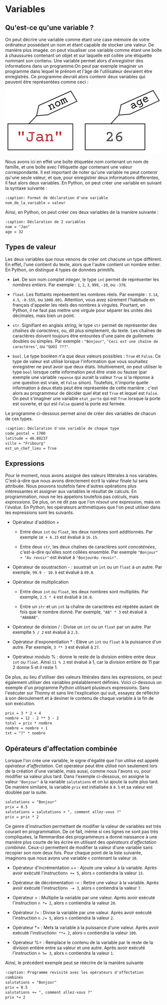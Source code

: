 <!-- Copyright 2024 Maxime Jan <maxime.jan@edufr.ch> -->
<!-- SPDX-License-Identifier: CC-BY-NC-SA-4.0 -->

# Variables

## Qu'est-ce qu'une variable ?

On peut décrire une variable comme étant une case mémoire de votre ordinateur possédant un nom et étant capable de stocker une valeur. De manière plus imagée. on peut visualiser une variable comme étant une boîte à chaussures contenant un objet et sur laquelle est collée une étiquette nommant son contenu. Une variable permet alors d'*enregistrer* des informations dans un programme.On peut par exemple imaginer un programme dans lequel le prénom et l'âge de l'utilisateur devraient être enregistrés. Ce programme devrait alors contenir deux variables qui peuvent être représentées comme ceci :


![image](images/var.png)


Nous avons ici en effet une boîte étiquetée *nom* contenant un nom de famille, et une boîte avec l'étiquette *age* contenant une valeur correspondante. Il est important de noter qu'une variable ne peut contenir qu'une seule valeur, et que, pour enregistrer deux informations différentes, il faut alors deux variables. En Python, on peut créer une variable en suivant la syntaxe suivante :

```{code-block} python
:caption: Format de déclaration d'une variable
nom_de_la_variable = valeur
```

Ainsi, en Python, on peut créer ces deux variables de la manière suivante :

```{code-block} python
:caption: Déclaration de 2 variables
nom = "Jan"
age = 32
```

## Types de valeur

Les deux variables que nous venons de créer ont chacune un type différent. En effet, l'une contient du texte, alors que l'autre contient un nombre entier. En Python, on distingue 4 types de données primitifs.

-   **`int`**. De son nom complet *integer*, le type `int` permet de représenter les *nombres entiers*. Par exemple : `1`, `2`, `3`, `999`, `-10`, ou `-376`.

-   `float`. Les flottants représentent les nombres réels. Par exemple : `3.14`, `4.5`, `-8.555`, ou `1000.001`. Attention, vous avez sûrement l'habitude en français d'appeler les réels des nombres à virgules. Pourtant, en Python, il ne faut pas mettre une virgule pour séparer les unités des décimales, mais bien un point.

-   `str`. Signifiant en anglais *string*, le type `str` permet de représenter des *chaînes de caractères*, ou, dit plus simplement, du texte. Les chaînes de caractères doivent toujours être entourées d'une paire de guillemets doubles ou simples. Par exemple : `"Bonjour"`, `’Ceci est une chaîne de caractères’`, ou `"QUOI ???"`.

-   `bool`. Le type booléen n'a que deux valeurs possibles : `True` et `False`. Ce type de valeur est utilisé lorsque l'information que vous souhaitez enregistrer ne peut avoir que deux états. Intuitivement, on peut utiliser le type `bool` lorsque cette information peut être vraie ou fausse (par exemple une variable `reponse` qui aurait la valeur `True` si la réponse à une question est vraie, et `False` sinon). Toutefois, n'importe quelle information à deux états peut être représentée de cette manière : c'est alors au programmeur de décider quel état est `True` et lequel est `False`. On peut s'imaginer une variable `etat_porte` qui est `True` lorsque la porte est ouverte, et qui est `False` quand la porte est fermée.


Le programme ci-dessous permet ainsi de créer des variables de chacun de ces types.

```{code-block} python
:caption: Déclaration d'une variable de chaque type
code_postal = 1700
latitude = 46.80237
ville = "Fribourg"
est_un_chef_lieu = True
```

## Expressions

Pour le moment, nous avons assigné des valeurs littérales à nos variables. C'est-à-dire que nous avons directement écrit la valeur finale lui sera attribuée. Nous pouvons toutefois faire d'autres opérations plus intéressantes et assigner aux variables le résultat de calculs. En programmation, nous ne les appelons toutefois pas *calculs*, mais *expressions*. De plus, on ne dit pas que l'on *résout* une expression, mais on l'*évalue*. En Python, les opérateurs arithmétiques que l'on peut utiliser dans les expressions sont les suivants.

-   Opérateur d'addition +

    -   Entre deux `int` ou `float`, les deux nombres sont additionnés. Par exemple `10 + 6.15` est évalué à `16.15`.

    -   Entre deux `str`, les deux chaînes de caractères sont *concaténées*, c'est-à-dire qu'elles sont collées ensemble. Par exemple `"Bonjour" + "Au revoir"` est évalué à `"BonjourAu revoir"`.

-   Opérateur de soustraction - : soustrait un `int` ou un `float` à un autre. Par exemple, `99.9 - 10.9` est évalué à `89.0`.

-   Opérateur de multiplication

    -   Entre deux `int` ou `float`, les deux nombres sont multipliés. Par exemple, `2.5 * 4` est évalué à `10.0`.

    -   Entre un `str` et un `int` la chaîne de caractères est répétée autant de fois que le nombre donné. Par exemple, `"AB" * 3` est évalué à `"ABABAB"`.

-   Opérateur de division / : Divise un `int` ou un `float` par un autre. Par exemplte `5 / 2` est évalué à `2.5`.

-   Opérateur d'exponentiation * : Elève un `int` ou `float` à la puissance d'un autre. Par exemple, `3 ** 3` est évalué à `27`.

-   Opérateur modulo % : donne le reste de la division entière entre deux `int` ou `float`. Ainsi `11 % 2` est évalué à 1, car la division entière de 11 par 2 donne 5 et il reste 1.

De plus, au lieu d'utiliser des valeurs littérales dans les expressions, on peut également utiliser des variables préalablement définies. Voici ci-dessous un exemple d'un programme Python utilisant plusieurs expressions. Sans l'exécuter sur Thonny et sans lire l'explication qui suit, essayez de réfléchir à son déroulement et à deviner le contenu de chaque variable à la fin de son exécution.

```{code-block} python
prix = 3 * 2 + 4
nombre = 12 - 2 ** 3 - 2
total = prix * nombre
nombre = nombre + 1
txt = "?" * nombre
```

## Opérateurs d'affectation combinée

Lorsque l'on crée une variable, le signe d'égalité que l'on utilise est appelé *opérateur d'affectation*. Cet opérateur peut être utilisé non seulement lors de la création d'une variable, mais aussi, comme nous l'avons vu, pour modifier sa valeur plus tard. Dans l'exemple ci-dessous, on assigne la valeur `"Bonjour"` à la variable `salutations` et on lui ajoute la suite plus tard. De manière similaire, la variable `prix` est initialisée à `8.5` et sa valeur est doublée par la suite.

```{code-block} python
salutations = "Bonjour"
prix = 8.5
salutations = salutations + ", comment allez-vous ?"
prix = prix * 2
```

Ce genre d'instruction permettant de modifier la valeur de variables est très courant en programmation. De ce fait, même si ces lignes ne sont pas très compliquées, la flemmardise des programmeurs a donné naissance à une manière plus courte de les écrire en utilisant des *opérateurs d'affectation combinée*. Ceux-ci permettent de modifier la valeur d'une variable sans recopier son nom deux fois. Pour chaque point de la liste suivante, imaginons que nous avons une variable `n` contenant la valeur `10`.

-   Opérateur d'incrémentation += : Ajoute une valeur à la variable. Après avoir exécuté l'instruction`n += 5`, alors `n` contiendra la valeur `15`.

-   Opérateur de décrémentation -= : Retire une valeur à la variable. Après avoir exécuté l'instruction`n -= 3`, alors `n` contiendra la valeur `7`.

-   Opérateur = : Multiplie la variable par une valeur. Après avoir exécuté l'instruction `n *= 2`, alors `n` contiendra la valeur `20`.

-   Opérateur /= : Divise la variable par une valeur. Après avoir exécuté l'instruction `n /= 5`, alors `n` contiendra la valeur `2`.

-   Opérateur *= : Mets la variable à la puissance d'une valeur. Après avoir exécuté l'instruction`n **= 2`, alors `n` contiendra la valeur `100`.

-   Opérateur %= : Remplace le contenu de la variable par le reste de la division entière entre sa valeur et une autre. Après avoir exécuté l'instruction `n %= 3`, alors `n` contiendra la valeur `1`.

Ainsi, le précédent exemple peut se réécrire de la manière suivante

```{code-block} python
:caption: Programme revisité avec les opérateurs d'affectation combinés
salutations = "Bonjour"
prix = 8.5
salutations += ", comment allez-vous ?"
prix *= 2
```